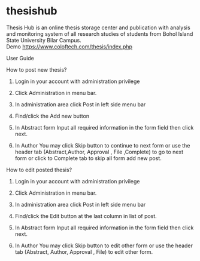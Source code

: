 # thesishub
Thesis Hub is an online thesis storage center and publication with analysis and monitoring system of all research studies of students from Bohol Island State University Bilar Campus.
<br>
Demo https://www.coloftech.com/thesis/index.php

User Guide

How to post new thesis?

1. Login in your account with administration privilege

2. Click Administration in menu bar.

3. In administration area click Post in left side menu bar

4. Find/click the Add new button

5. In Abstract form Input all required information in the form field then click next.

6. In Author You may click Skip  button to continue to next form or use the header tab (Abstract,Author, Approval , File ,Complete)  to go to next form or click to Complete tab to skip all form add new post.



How to edit posted thesis?

1. Login in your account with administration privilege

2. Click Administration in menu bar. 

3. In administration area click Post in left side menu bar 

4. Find/click the Edit  button at the last column in list of post.

5. In Abstract form Input all required information in the form field then click next. 

6. In Author You may click Skip button to edit other form or use the header tab (Abstract, Author, Approval , File) to edit other form.
